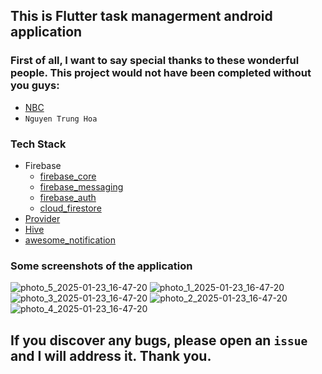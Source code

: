 ## This is Flutter task managerment android application 
### First of all, I want to say special thanks to these wonderful people. This project would not have been completed without you guys:
- [NBC](https://web.facebook.com/coldbrew1206)
- ` Nguyen Trung Hoa `
### Tech Stack
- Firebase
  - [firebase_core](https://pub.dev/packages/firebase_core)
  - [firebase_messaging](https://pub.dev/packages/firebase_messaging)
  - [firebase_auth](https://pub.dev/packages/firebase_auth)
  - [cloud_firestore](https://pub.dev/packages/cloud_firestore)
- [Provider](https://pub.dev/packages/provider)
- [Hive](https://pub.dev/packages/hive_flutter)
- [awesome_notification](https://pub.dev/packages/awesome_notifications)

### Some screenshots of the application
![photo_5_2025-01-23_16-47-20](https://github.com/user-attachments/assets/167e0004-1df2-472d-8be7-a3131fff390d)
![photo_1_2025-01-23_16-47-20](https://github.com/user-attachments/assets/0be37b04-2273-451f-9a74-7b2f052de015)
![photo_3_2025-01-23_16-47-20](https://github.com/user-attachments/assets/ce015eea-28b7-4b12-9833-bb53523752c4)
![photo_2_2025-01-23_16-47-20](https://github.com/user-attachments/assets/cca73ab2-07ac-451b-b927-4d6485dd538a)
![photo_4_2025-01-23_16-47-20](https://github.com/user-attachments/assets/b3426cd1-e5cb-47eb-a366-25199f66e870)

## If you discover any bugs, please open an ` issue ` and I will address it. Thank you.
